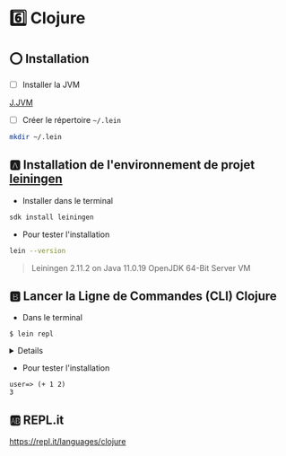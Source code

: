 # :six: Clojure


## :o: Installation 

- [ ] Installer la JVM

[J.JVM](../J.JVM)

- [ ] Créer le répertoire `~/.lein`

```sh
mkdir ~/.lein
```

## :a: Installation de l'environnement de projet [leiningen](https://leiningen.org)

* Installer dans le terminal

```sh
sdk install leiningen
```


* Pour tester l'installation

```sh
lein --version
```
> Leiningen 2.11.2 on Java 11.0.19 OpenJDK 64-Bit Server VM

## :b: Lancer la Ligne de Commandes (CLI) Clojure 

* Dans le terminal

```
$ lein repl
```
<details>

```powershell
  nREPL server started on port 62081 on host 127.0.0.1 - nrepl://127.0.0.1:62081
REPL-y 0.5.1, nREPL 1.0.0
Clojure 1.11.1
OpenJDK 64-Bit Server VM 11.0.19+7
    Docs: (doc function-name-here)
          (find-doc "part-of-name-here")
  Source: (source function-name-here)
 Javadoc: (javadoc java-object-or-class-here)
    Exit: Control+D or (exit) or (quit)
 Results: Stored in vars *1, *2, *3, an exception in *e

user=> Bye for now!
```

</details>


* Pour tester l'installation

```
user=> (+ 1 2)
3
```

## :ab: REPL.it

https://repl.it/languages/clojure



